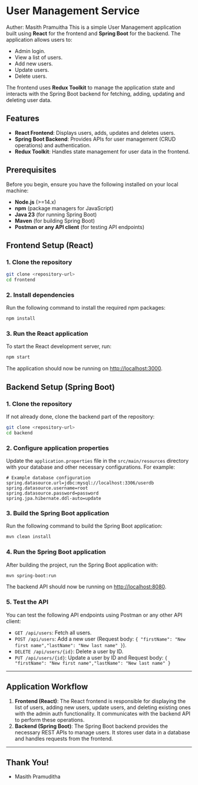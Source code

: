 
# User Management Service
Auther: Masith Pramuitha
This is a simple User Management application built using **React** for the frontend and **Spring Boot** for the backend. The application allows users to:

- Admin login.
- View a list of users.
- Add new users.
- Update users.
- Delete users.

The frontend uses **Redux Toolkit** to manage the application state and interacts with the Spring Boot backend for fetching, adding, updating and deleting user data.

## Features

- **React Frontend**: Displays users, adds, updates and deletes users.
- **Spring Boot Backend**: Provides APIs for user management (CRUD operations) and authentication.
- **Redux Toolkit**: Handles state management for user data in the frontend.

## Prerequisites

Before you begin, ensure you have the following installed on your local machine:

- **Node.js** (>=14.x)
- **npm** (package managers for JavaScript)
- **Java 23** (for running Spring Boot)
- **Maven** (for building Spring Boot)
- **Postman or any API client** (for testing API endpoints)

## Frontend Setup (React)

### 1. Clone the repository

```bash
git clone <repository-url>
cd frontend
```

### 2. Install dependencies

Run the following command to install the required npm packages:

```bash
npm install
```

### 3. Run the React application

To start the React development server, run:

```bash
npm start
```

The application should now be running on [http://localhost:3000](http://localhost:3000).

## Backend Setup (Spring Boot)

### 1. Clone the repository

If not already done, clone the backend part of the repository:

```bash
git clone <repository-url>
cd backend
```

### 2. Configure application properties

Update the `application.properties` file in the `src/main/resources` directory with your database and other necessary configurations. For example:

```properties
# Example database configuration
spring.datasource.url=jdbc:mysql://localhost:3306/userdb
spring.datasource.username=root
spring.datasource.password=password
spring.jpa.hibernate.ddl-auto=update
```

### 3. Build the Spring Boot application

Run the following command to build the Spring Boot application:

```bash
mvn clean install
```

### 4. Run the Spring Boot application

After building the project, run the Spring Boot application with:

```bash
mvn spring-boot:run
```

The backend API should now be running on [http://localhost:8080](http://localhost:8080).

### 5. Test the API

You can test the following API endpoints using Postman or any other API client:

- `GET /api/users`: Fetch all users.
- `POST /api/users`: Add a new user (Request body: `{ "firstName": "New first name","lastName": "New last name" }`).
- `DELETE /api/users/{id}`: Delete a user by ID.
- `PUT /api/users/{id}`: Update a user by ID and Request body: `{ "firstName": "New first name","lastName": "New last name" }`

---

## Application Workflow

1. **Frontend (React)**: The React frontend is responsible for displaying the list of users, adding new users, update users, and deleting existing ones with the admin auth functionality. It communicates with the backend API to perform these operations.
2. **Backend (Spring Boot)**: The Spring Boot backend provides the necessary REST APIs to manage users. It stores user data in a database and handles requests from the frontend.

---



## Thank You!
- Masith Pramuditha

